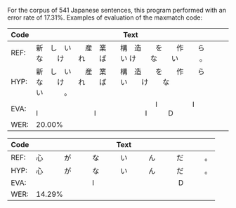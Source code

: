 For the corpus of 541 Japanese sentences, this program performed with an error rate of 17.31%. 
Examples of evaluation of the maxmatch code:


Code | Text                                                                    |
---- | ----------------------------------------------------------------------- |
REF: | 新 し い  産 業  構 造  を  作  ら  な  け  れ  ば  い  け  な  い   。 |
HYP: | 新 し い  産 業  構 造  を  作  ら  な  け  れ  ば  い  け  な  い   。 |
EVA: |                  I     I  I        I       I   D                   | 
WER: | 20.00%                                                                  |


Code | Text
-----|-----------------------------------
REF: | 心   が   な   い   ん   だ   。
HYP: | 心   が   な   い   ん   だ   。
EVA: |         I            D
WER: | 14.29%
